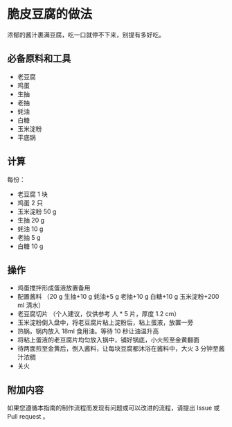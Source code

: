# 脆皮豆腐的做法

浓郁的酱汁裹满豆腐，吃一口就停不下来，别提有多好吃。

## 必备原料和工具

- 老豆腐
- 鸡蛋
- 生抽
- 老抽
- 蚝油
- 白糖
- 玉米淀粉
- 平底锅

## 计算

每份：

- 老豆腐 1 块
- 鸡蛋 2 只
- 玉米淀粉 50 g 
- 生抽 20 g
- 蚝油 10 g
- 老抽 5 g
- 白糖 10 g

## 操作

- 鸡蛋搅拌形成蛋液放置备用
- 配置酱料 （20 g 生抽+10 g 蚝油+5 g 老抽+10 g 白糖+10 g 玉米淀粉+200 ml 清水）
- 老豆腐切片 （个人建议，仅供参考  人 * 5 片，厚度 1.2 cm）
- 玉米淀粉倒入盘中，将老豆腐片粘上淀粉后，粘上蛋液，放置一旁
- 热锅，锅内放入 18ml 食用油。等待 10 秒让油温升高
- 将粘上蛋液的老豆腐片均匀放入锅中，铺好锅底，小火煎至金黄翻面
- 待两面煎至金黄后，倒入酱料，让每块豆腐都沐浴在酱料中，大火 3 分钟至酱汁浓稠
- 关火

## 附加内容

如果您遵循本指南的制作流程而发现有问题或可以改进的流程，请提出 Issue 或 Pull request 。
